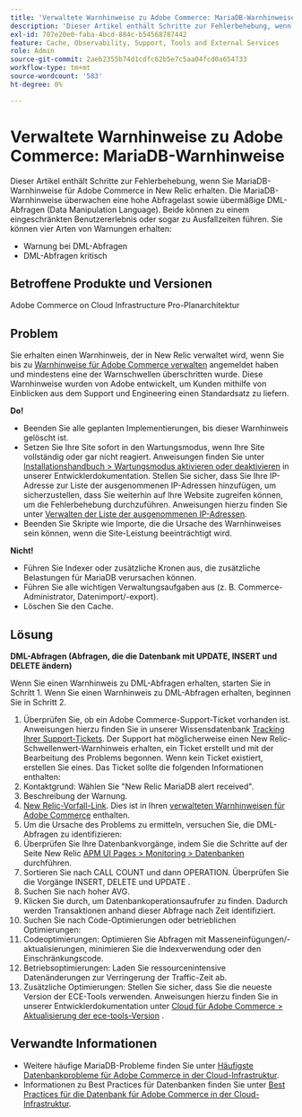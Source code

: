 ```yaml
---
title: 'Verwaltete Warnhinweise zu Adobe Commerce: MariaDB-Warnhinweise'
description: 'Dieser Artikel enthält Schritte zur Fehlerbehebung, wenn Sie MariaDB-Warnhinweise für Adobe Commerce in New Relic erhalten. Die MariaDB-Warnhinweise überwachen eine hohe Abfragelast sowie übermäßige DML-Abfragen (Data Manipulation Language). Beide können zu einem eingeschränkten Benutzererlebnis oder sogar zu Ausfallzeiten führen. Sie können vier Arten von Warnungen erhalten:'
exl-id: 707e20e0-faba-4bcd-884c-b54568787442
feature: Cache, Observability, Support, Tools and External Services
role: Admin
source-git-commit: 2aeb2355b74d1cdfc62b5e7c5aa04fcd0a654733
workflow-type: tm+mt
source-wordcount: '583'
ht-degree: 0%

---
```


# Verwaltete Warnhinweise zu Adobe Commerce: MariaDB-Warnhinweise

Dieser Artikel enthält Schritte zur Fehlerbehebung, wenn Sie MariaDB-Warnhinweise für Adobe Commerce in New Relic erhalten. Die MariaDB-Warnhinweise überwachen eine hohe Abfragelast sowie übermäßige DML-Abfragen (Data Manipulation Language). Beide können zu einem eingeschränkten Benutzererlebnis oder sogar zu Ausfallzeiten führen. Sie können vier Arten von Warnungen erhalten:

* Warnung bei DML-Abfragen
* DML-Abfragen kritisch

## **Betroffene Produkte und Versionen**

Adobe Commerce on Cloud Infrastructure Pro-Planarchitektur

## Problem

Sie erhalten einen Warnhinweis, der in New Relic verwaltet wird, wenn Sie bis zu [Warnhinweise für Adobe Commerce verwalten](/help/support-tools/managed-alerts-for-adobe-commerce/managed-alerts-for-magento-commerce.md) angemeldet haben und mindestens eine der Warnschwellen überschritten wurde. Diese Warnhinweise wurden von Adobe entwickelt, um Kunden mithilfe von Einblicken aus dem Support und Engineering einen Standardsatz zu liefern.

**Do!**

* Beenden Sie alle geplanten Implementierungen, bis dieser Warnhinweis gelöscht ist.
* Setzen Sie Ihre Site sofort in den Wartungsmodus, wenn Ihre Site vollständig oder gar nicht reagiert. Anweisungen finden Sie unter [Installationshandbuch > Wartungsmodus aktivieren oder deaktivieren](https://experienceleague.adobe.com/en/docs/commerce-operations/installation-guide/tutorials/maintenance-mode) in unserer Entwicklerdokumentation. Stellen Sie sicher, dass Sie Ihre IP-Adresse zur Liste der ausgenommenen IP-Adressen hinzufügen, um sicherzustellen, dass Sie weiterhin auf Ihre Website zugreifen können, um die Fehlerbehebung durchzuführen. Anweisungen hierzu finden Sie unter [Verwalten der Liste der ausgenommenen IP-Adressen](https://experienceleague.adobe.com/en/docs/commerce-operations/installation-guide/tutorials/maintenance-mode#instgde-cli-maint-exempt).
* Beenden Sie Skripte wie Importe, die die Ursache des Warnhinweises sein können, wenn die Site-Leistung beeinträchtigt wird.

**Nicht!**

* Führen Sie Indexer oder zusätzliche Kronen aus, die zusätzliche Belastungen für MariaDB verursachen können.
* Führen Sie alle wichtigen Verwaltungsaufgaben aus (z. B. Commerce-Administrator, Datenimport/-export).
* Löschen Sie den Cache.

## Lösung

**DML-Abfragen (Abfragen, die die Datenbank mit UPDATE, INSERT und DELETE ändern)**

Wenn Sie einen Warnhinweis zu DML-Abfragen erhalten, starten Sie in Schritt 1. Wenn Sie einen Warnhinweis zu DML-Abfragen erhalten, beginnen Sie in Schritt 2.

1. Überprüfen Sie, ob ein Adobe Commerce-Support-Ticket vorhanden ist. Anweisungen hierzu finden Sie in unserer Wissensdatenbank [Tracking Ihrer Support-Tickets](/help/help-center-guide/help-center/magento-help-center-user-guide.md#track-tickets). Der Support hat möglicherweise einen New Relic-Schwellenwert-Warnhinweis erhalten, ein Ticket erstellt und mit der Bearbeitung des Problems begonnen. Wenn kein Ticket existiert, erstellen Sie eines. Das Ticket sollte die folgenden Informationen enthalten:
1. Kontaktgrund: Wählen Sie &quot;New Relic MariaDB alert received&quot;.
1. Beschreibung der Warnung.
1. [New Relic-Vorfall-Link](https://docs.newrelic.com/docs/alerts-applied-intelligence/new-relic-alerts/alert-incidents/view-violation-event-details-incidents). Dies ist in Ihren [verwalteten Warnhinweisen für Adobe Commerce](/help/support-tools/managed-alerts-for-adobe-commerce/managed-alerts-for-magento-commerce.md) enthalten.
1. Um die Ursache des Problems zu ermitteln, versuchen Sie, die DML-Abfragen zu identifizieren:
1. Überprüfen Sie Ihre Datenbankvorgänge, indem Sie die Schritte auf der Seite New Relic [APM UI Pages > Monitoring > Datenbanken](https://docs.newrelic.com/docs/apm/apm-ui-pages/monitoring/databases-page-view-operations-throughput-response-time) durchführen.
1. Sortieren Sie nach CALL COUNT und dann OPERATION. Überprüfen Sie die Vorgänge INSERT, DELETE und UPDATE .
1. Suchen Sie nach hoher AVG.
1. Klicken Sie durch, um Datenbankoperationsaufrufer zu finden. Dadurch werden Transaktionen anhand dieser Abfrage nach Zeit identifiziert.
1. Suchen Sie nach Code-Optimierungen oder betrieblichen Optimierungen:
1. Codeoptimierungen: Optimieren Sie Abfragen mit Masseneinfügungen/-aktualisierungen, minimieren Sie die Indexverwendung oder den Einschränkungscode.
1. Betriebsoptimierungen: Laden Sie ressourcenintensive Datenänderungen zur Verringerung der Traffic-Zeit ab.
1. Zusätzliche Optimierungen: Stellen Sie sicher, dass Sie die neueste Version der ECE-Tools verwenden. Anweisungen hierzu finden Sie in unserer Entwicklerdokumentation unter [Cloud für Adobe Commerce > Aktualisierung der ece-tools-Version](https://experienceleague.adobe.com/en/docs/commerce-cloud-service/user-guide/dev-tools/ece-tools/update-package) .

## Verwandte Informationen

* Weitere häufige MariaDB-Probleme finden Sie unter [Häufigste Datenbankprobleme für Adobe Commerce in der Cloud-Infrastruktur](https://experienceleague.adobe.com/docs/commerce-operations/implementation-playbook/best-practices/maintenance/resolve-database-performance-issues.html).
* Informationen zu Best Practices für Datenbanken finden Sie unter [Best Practices für die Datenbank für Adobe Commerce in der Cloud-Infrastruktur](https://experienceleague.adobe.com/docs/commerce-operations/implementation-playbook/best-practices/planning/database-on-cloud.html).
